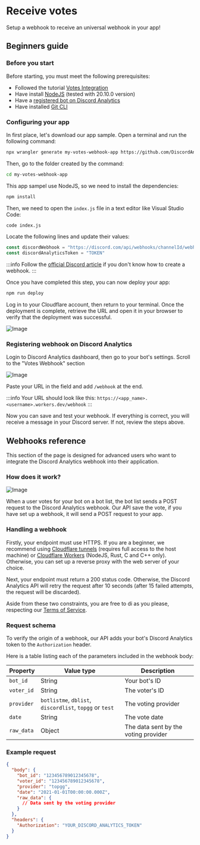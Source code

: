 # Receive votes

Setup a webhook to receive an universal webhook in your app!

## Beginners guide

### Before you start

Before starting, you must meet the following prerequisites:

- Followed the tutorial [Votes Integration](/docs/main/get-started/votes-integration)
- Have install [NodeJS](https://nodejs.org/en/download/) (tested with 20.10.0 version)
- Have a [registered bot on Discord Analytics](/docs/main/get-started/bot-registration)
- Have installed [Git CLI](https://git-scm.com/downloads)

### Configuring your app

In first place, let's download our app sample. Open a terminal and run the following command:

```bash
npx wrangler generate my-votes-webhook-app https://github.com/DiscordAnalytics/votes-webhook-example
```

Then, go to the folder created by the command:

```bash
cd my-votes-webhook-app
```

This app sampel use NodeJS, so we need to install the dependencies:

```bash
npm install
```

Then, we need to open the `index.js` file in a text editor like Visual Studio Code:

```bash
code index.js
```

Locate the following lines and update their values:

```javascript
const discordWebhook = "https://discord.com/api/webhooks/channelId/webhookToken"
const discordAnalyticsToken = "TOKEN"
```

:::info
Follow the [official Discord article](https://support.discord.com/hc/en-us/articles/228383668-Intro-to-Webhooks) if you don't know how to create a webhook.
:::

Once you have completed this step, you can now deploy your app:

```bash
npm run deploy
```

Log in to your Cloudflare account, then return to your terminal. Once the deployment is complete, retrieve the URL and open it in your browser to verify that the deployment was successful.

![Image](https://i.imgur.com/rVdqs31.png)

### Registering webhook on Discord Analytics

Login to Discord Analytics dashboard, then go to your bot's settings. Scroll to the "Votes Webhook" section

![Image](https://i.imgur.com/aP96t7G.png)

Paste your URL in the field and add `/webhook` at the end.

:::info
Your URL should look like this: `https://<app_name>.<username>.workers.dev/webhook`
:::

Now you can save and test your webhook. If everything is correct, you will receive a message in your Discord server. If not, review the steps above.

## Webhooks reference

This section of the page is designed for advanced users who want to integrate the Discord Analytics webhook into their application.

### How does it work?

![Image](https://i.imgur.com/2YDKEAI.png)

When a user votes for your bot on a bot list, the bot list sends a POST request to the Discord Analytics webhook. Our API save the vote, if you have set up a webhook, it will send a POST request to your app.

### Handling a webhook

Firstly, your endpoint must use HTTPS. If you are a beginner, we recommend using [Cloudflare tunnels](https://developers.cloudflare.com/cloudflare-one/connections/connect-networks/get-started/) (requires full access to the host machine) or [Cloudflare Workers](https://workers.cloudflare.com) (NodeJS, Rust, C and C++ only).
Otherwise, you can set up a reverse proxy with the web server of your choice.

Next, your endpoint must return a 200 status code. Otherwise, the Discord Analytics API will retry the request after 10 seconds (after 15 failed attempts, the request will be discarded).

Aside from these two constraints, you are free to di as you please, respecting our [Terms of Service](/docs/main/legals/terms-of-service).

### Request schema

To verify the origin of a webhook, our API adds your bot's Discord Analytics token to the `Authorization` header.

Here is a table listing each of the parameters included in the webhook body:

| Property   | Value type                                              | Description                          |
| ---------- | ------------------------------------------------------- | ------------------------------------ |
| `bot_id`   | String                                                  | Your bot's ID                        |
| `voter_id` | String                                                  | The voter's ID                       |
| `provider` | `botlistme`, `dblist`, `discordlist`, `topgg` or `test` | The voting provider                  |
| `date`     | String                                                  | The vote date                        |
| `raw_data` | Object                                                  | The data sent by the voting provider |

### Example request

```json
{
  "body": {
    "bot_id": "123456789012345678",
    "voter_id": "123456789012345678",
    "provider": "topgg",
    "date": "2021-01-01T00:00:00.000Z",
    "raw_data": {
      // Data sent by the voting provider
    }
  },
  "headers": {
    "Authorization": "YOUR_DISCORD_ANALYTICS_TOKEN"
  }
}
```
